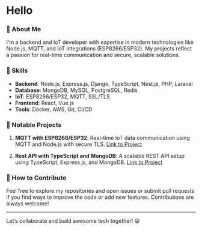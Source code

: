 # Hello

### 👋 About Me
I'm a backend and IoT developer with expertise in modern technologies like Node.js, MQTT, and IoT integrations (ESP8266/ESP32). My projects reflect a passion for real-time communication and secure, scalable solutions.

### 🔧 Skills
- **Backend**: Node.js, Express.js, Django, TypeScript, Nest.js, PHP, Laravel
- **Database**: MongoDB, MySQL, PostgreSQL, Redis
- **IoT**: ESP8266/ESP32, MQTT, SSL/TLS
- **Frontend**: React, Vue.js
- **Tools**: Docker, AWS, Git, CI/CD

### 📂 Notable Projects
1. **MQTT with ESP8266/ESP32**: Real-time IoT data communication using MQTT and Node.js with secure TLS.
   [Link to Project](https://github.com/sawkyawwalarhtwe/MQTT-with-ESP8266-ESP32)

2. **Rest API with TypeScript and MongoDB**: A scalable REST API setup using TypeScript, Express.js, and MongoDB.
   [Link to Project](https://github.com/sawkyawwalarhtwe/Rest-API-TypeScript)

### 🚀 How to Contribute
Feel free to explore my repositories and open issues or submit pull requests if you find ways to improve the code or add new features. Contributions are always welcome!

---

Let’s collaborate and build awesome tech together! 😄
